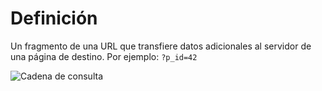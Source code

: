 # Definición

Un fragmento de una URL que transfiere datos adicionales al servidor de una página de destino. Por ejemplo: `?p_id=42`

![Cadena de consulta](https://upload.wikimedia.org/wikipedia/commons/0/05/Url.png)
